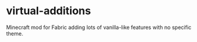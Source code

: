 # virtual-additions
Minecraft mod for Fabric adding lots of vanilla-like features with no specific theme.
